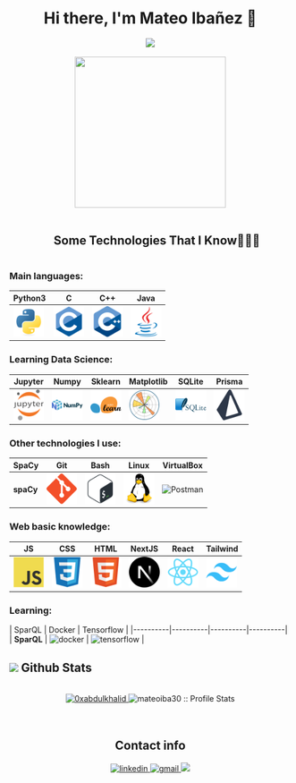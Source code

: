 <h1 align="center">Hi there, I'm Mateo Ibañez 🏀</h1>



<p align='center'>
<img src="https://readme-typing-svg.herokuapp.com?color=%2336BCF7&size=25&center=true&vCenter=true&width=433&height=75&lines=look+at+my+pinned+repositories;Computer+Sciecne+Student;Cooking+Projects;Studing+at+UNLP;scroll+down">
</p>
<p align='center'>
<img src="https://media.giphy.com/media/QvpqTCiEcwtvx6wwJK/giphy.gif" width="270" height="270" frameBorder="0" class="giphy-embed" allowFullScreen></img></p>

<div id="user-content-toc">
  <ul align="center">
    <summary><h2 style="display: inline-block">Some Technologies That I Know👨🏻‍💻</h2></summary>
  </ul>
</div>
<!--tech stack icons-->
<p align="center">

  ### Main languages:
  | Python3 | C | C++ | Java |
  |----------|----------|----------|-----|
  |  <img src="https://github.com/devicons/devicon/blob/master/icons/python/python-original.svg" title="Python"  alt="Python" width="55" height="55"/> |  <img src="https://github.com/devicons/devicon/blob/master/icons/c/c-original.svg" title="C"  alt="C" width="55" height="55"/> | <img src="https://github.com/devicons/devicon/blob/master/icons/cplusplus/cplusplus-original.svg" title="Cpp"  alt="Cpp" width="55" height="55"/> |  <img src="https://github.com/devicons/devicon/blob/master/icons/java/java-original.svg" title="Java" alt="Java" width="55" height="55"/>|

  ### Learning Data Science:
  | Jupyter | Numpy | Sklearn | Matplotlib |  SQLite  | Prisma |
  |----------|----------|----------|----------|--------|-----------|
  | <img src="https://github.com/devicons/devicon/blob/master/icons/jupyter/jupyter-original-wordmark.svg" title="Jupiter" alt="Jupiter" width="55" height="55"/>| <img src="https://github.com/devicons/devicon/blob/master/icons/numpy/numpy-original-wordmark.svg" title="Numpy" alt="Numpy" width="55" height="55"/>|  <img src="https://github.com/devicons/devicon/blob/master/icons/scikitlearn/scikitlearn-original.svg" title="sklearn" alt="sklearn" width="55" height="55"/>|  <img src="https://github.com/devicons/devicon/blob/master/icons/matplotlib/matplotlib-original.svg" title="mpl" alt="mpl" width="55" height="55"/>|  <img src="https://github.com/devicons/devicon/blob/master/icons/sqlite/sqlite-original-wordmark.svg" title="SQLite" alt="SQLite" width="55" height="55"/> |  <img src="https://github.com/devicons/devicon/blob/master/icons/prisma/prisma-original.svg" title="Prisma" alt="Prisma" width="55" height="55"/> |

  ### Other technologies I use:
  | SpaCy | Git | Bash | Linux  | VirtualBox |
  |----------|----------|----------|----------|-|
  | **spaCy** | <img src="https://github.com/devicons/devicon/blob/master/icons/git/git-original.svg" title="git" alt="git" width="55" height="55"/>| <img src="https://github.com/devicons/devicon/blob/master/icons/bash/bash-original.svg" title="bash" alt="bash" width="55" height="55"/>| <img src="https://github.com/devicons/devicon/blob/master/icons/linux/linux-original.svg" title="linux" alt="linux" width="55" height="55"/>| <img src="https://banner2.cleanpng.com/20190501/xvt/kisspng-computer-icons-virtualbox-portable-network-graphic-virtualbox-icon-of-line-style-available-in-svg-5cca247f73f9e3.6112721115567514874751.jpg" title="Postman" alt="Postman" width="80" height="55"/>

  ### Web basic knowledge:
  | JS | CSS | HTML |  NextJS | React | Tailwind |
  |----------|----------|----------|----------|----------|--------|
  | <img src="https://github.com/devicons/devicon/blob/master/icons/javascript/javascript-original.svg" title="JavaScript" alt="JavaScript" width="55" height="55"/> |  <img src="https://github.com/devicons/devicon/blob/master/icons/css3/css3-original.svg" title="css" alt="css" width="55" height="55"/> |  <img src="https://github.com/devicons/devicon/blob/master/icons/html5/html5-original.svg" title="html" alt="html" width="55" height="55"/> |  <img src="https://github.com/devicons/devicon/blob/master/icons/nextjs/nextjs-original.svg" title="JavaScript" alt="JavaScript" width="55" height="55"/> |  <img src="https://github.com/devicons/devicon/blob/master/icons/react/react-original.svg" title="react" alt="react" width="55" height="55"/> |  <img src="https://github.com/devicons/devicon/blob/master/icons/tailwindcss/tailwindcss-original.svg" title="tailwind" alt="tailwind" width="55" height="55"/> |

  ### Learning:
  | SparQL | Docker | Tensorflow |
  |----------|----------|----------|----------|
  | **SparQL** | <img src="https://github.com/devicons/devicon/blob/master/icons/opengl/opengl-original.svg](https://github.com/devicons/devicon/blob/master/icons/docker/docker-original.svg" title="docker" alt="docker" width="55" height="55"/> | <img src="https://github.com/devicons/devicon/blob/master/icons/opengl/opengl-original.svg](https://github.com/devicons/devicon/blob/master/icons/tensorflow/tensorflow-original.svg" title="tensorflow" alt="tensorflow" width="55" height="55"/> |


</p>

## <img src="https://media.giphy.com/media/iY8CRBdQXODJSCERIr/giphy.gif" width="35"><b> Github Stats </b>
<br>

<div align="center">

  <a href="https://github.com/mateoiba30/">
    <img src="https://github-readme-stats.vercel.app/api/top-langs?username=mateoiba30&langs_count=20&show_icons=true&locale=en&layout=compact&line_height=20&title_color=7A7ADB&icon_color=2234AE&text_color=D3D3D3&bg_color=0,000000,130F40" width="375"  alt="0xabdulkhalid"/>
  </a>
  <a align="center" height="100px" ><img src="https://github-readme-stats.vercel.app/api?username=mateoiba30&show_icons=true&theme=dark&title_color=7A7ADB&icon_color=2234AE&text_color=D3D3D3&bg_color=0,000000,130F40" alt="mateoiba30 :: Profile Stats"  /></a>
  
  <br>
  <br>
  <br>

  ## Contact info
  
  <a href="https://linkedin.com/in/mateo-agustín-ibañez-gutkin-84431526a" target="_blank">
  <img src="https://img.shields.io/badge/linkedin:  mateo_ibanez-%2300acee.svg?color=405DE6&style=for-the-badge&logo=linkedin&logoColor=white" alt=linkedin style="margin-bottom: 5px;"/>
  </a>
  
  <a href="mailto:mateoiba30@gmail.com" target="_blank">
  <img src=https://img.shields.io/badge/gmail-%2300acee.svg?color=EA4335&style=for-the-badge&logo=gmail&logoColor=white alt=gmail style="margin-bottom: 5px;" />
  <img src="https://capsule-render.vercel.app/api?type=waving&color=gradient&height=100&section=footer"/>
</div>


